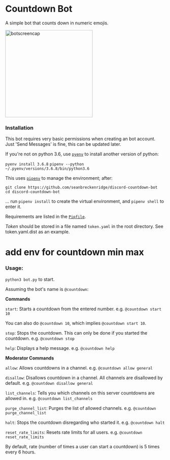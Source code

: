 # Countdown Bot

A simple bot that counts down in numeric emojis.

<img src="https://raw.githubusercontent.com/seanbrecke/discord-countdown-bot/master/screencaps/count.png" alt="botscreencap" width=275>

### Installation

This bot requires very basic permissions when creating an bot account. Just 'Send Messages' is fine, this can be updated later.

If you're not on python 3.6, use [`pyenv`](https://github.com/pyenv/pyenv) to install another version of python:

`pyenv install 3.6.8`
`pipenv --python ~/.pyenv/versions/3.6.8/bin/python3.6`

This uses [`pipenv`](https://github.com/pypa/pipenv) to manage the environment; after:

```
git clone https://github.com/seanbreckenridge/discord-countdown-bot
cd discord-countdown-bot
```

... run `pipenv install` to create the virtual environment, and `pipenv shell` to enter it.

Requirements are listed in the [`Pipfile`](./Pipfile).

_Token_ should be stored in a file named `token.yaml` in the root directory. See token.yaml.dist as an example.

# add env for countdown min max

### Usage:

`python3 bot.py` to start.

Assuming the bot's name is `@countdown`:

__Commands__

`start`: Starts a countdown from the entered number. e.g. `@countdown start 10`

You can also do `@countdown 10`, which implies `@countdown start 10`.

`stop`: Stops the countdown. This can only be done if you started the countdown. e.g. `@countdown stop`

`help`: Displays a help message. e.g. `@countdown help`

__Moderator Commands__

`allow`: Allows countdowns in a channel. e.g. `@countdown allow general`

`disallow`: Disallows countdown in a channel. All channels are disallowed by default. e.g. `@countdown disallow general`

`list_channels`: Tells you which channels on this server countdowns are allowed in. e.g. `@countdown list_channels`

`purge_channel_list`: Purges the list of allowed channels. e.g. `@countdown purge_channel_list`

`halt`: Stops the countdown disregarding who started it. e.g. `@countdown halt`

`reset_rate_limits`: Resets rate limits for all users. e.g. `@countdown reset_rate_limits`

By default, rate (number of times a user can start a countdown) is 5 times every 6 hours.
